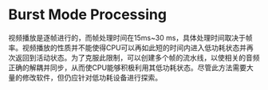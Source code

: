 # Burst Mode Processing
视频播放是逐帧进行的，而帧处理时间在15ms~30 ms，具体处理时间取决于帧率。视频播放的性质并不能使得CPU可以再如此短的时间内进入低功耗状态并再次返回到活动状态。为了克服此限制，可以创建多个帧的流水线，以使相关的音频正确的解耦并同步，从而使CPU能够积极利用其低功耗状态。尽管此方法需要大量的修改软件，但仍应针对低功耗设备进行探索。